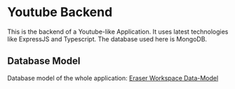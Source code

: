 # Youtube Backend

This is the backend of a Youtube-like Application. It uses latest technologies like ExpressJS and Typescript. The database used here is MongoDB.

## Database Model

Database model of the whole application: [Eraser Workspace Data-Model](https://app.eraser.io/workspace/YtPqZ1VogxGy1jzIDkzj)
